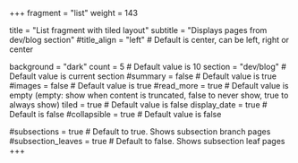 +++
fragment = "list"
weight = 143

title = "List fragment with tiled layout"
subtitle = "Displays pages from dev/blog section"
#title_align = "left" # Default is center, can be left, right or center

background = "dark"
count = 5 # Default value is 10
section = "dev/blog" # Default value is current section
#summary = false # Default value is true
#images = false # Default value is true
#read_more = true # Default value is empty (empty: show when content is truncated, false to never show, true to always show)
tiled = true # Default value is false
display_date = true # Default is false
#collapsible = true # Default value is false

#subsections = true # Default to true. Shows subsection branch pages
#subsection_leaves = true # Default to false. Shows subsection leaf pages
+++
